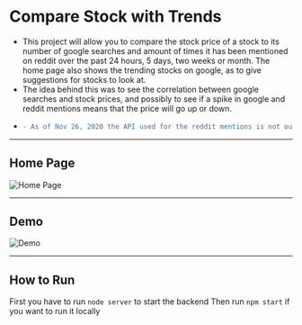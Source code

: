 # Compare Stock with Trends

* This project will allow you to compare the stock price of a stock to its number of google searches and amount of times it has been mentioned on reddit over the past 24 hours, 5 days, two weeks or month. The home page also shows the trending stocks on google, as to give suggestions for stocks to look at.
* The idea behind this was to see the correlation between google searches and stock prices, and possibly to see if a spike in google and reddit mentions means that the price will go up or down.
* ```diff
  - As of Nov 26, 2020 the API used for the reddit mentions is not outputting results so no reddit data is shown on the graph
  ```

--------------------------------------
## Home Page
![Home Page](/images_readme/home.PNG)

--------------------------------------
## Demo
![Demo](/images_readme/showcase.gif)

--------------------------------------
## How to Run
First you have to run ```node server``` to start the backend
Then run ```npm start``` if you want to run it locally  
